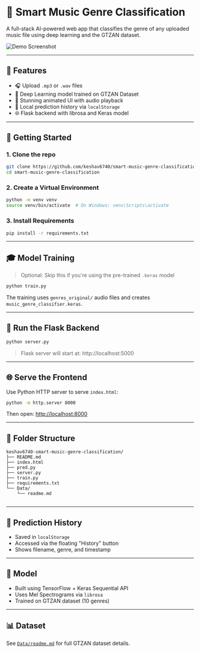 # 🎵 Smart Music Genre Classification

A full-stack AI-powered web app that classifies the genre of any uploaded music file using deep learning and the GTZAN dataset.

![Demo Screenshot](frontend.png)

---

## 🚀 Features
- 🎧 Upload `.mp3` or `.wav` files
- 🤖 Deep Learning model trained on GTZAN Dataset
- 🎨 Stunning animated UI with audio playback
- 📜 Local prediction history via `localStorage`
- 🌐 Flask backend with librosa and Keras model

---

## 🔧 Getting Started

### 1. Clone the repo
```bash
git clone https://github.com/keshav6740/smart-music-genre-classification.git
cd smart-music-genre-classification
```

### 2. Create a Virtual Environment
```bash
python -m venv venv
source venv/bin/activate  # On Windows: venv\Scripts\activate
```

### 3. Install Requirements
```bash
pip install -r requirements.txt
```

---

## 🎓 Model Training

> Optional: Skip this if you're using the pre-trained `.keras` model

```bash
python train.py
```

The training uses `genres_original/` audio files and creates `music_genre_classifier.keras`.

---

## 🧠 Run the Flask Backend
```bash
python server.py
```
> Flask server will start at: http://localhost:5000

---

## 🌐 Serve the Frontend
Use Python HTTP server to serve `index.html`:
```bash
python -m http.server 8000
```
Then open: [http://localhost:8000](http://localhost:8000)

---

## 📂 Folder Structure
```
keshav6740-smart-music-genre-classification/
├── README.md
├── index.html
├── pred.py
├── server.py
├── train.py
├── requirements.txt
└── Data/
    └── readme.md
      
```

---

## 💾 Prediction History
- Saved in `localStorage`
- Accessed via the floating "History" button
- Shows filename, genre, and timestamp

---

## 🧠 Model
- Built using TensorFlow + Keras Sequential API
- Uses Mel Spectrograms via `librosa`
- Trained on GTZAN dataset (10 genres)

---

## 📊 Dataset
See [`Data/readme.md`](Data/readme.md) for full GTZAN dataset details.

